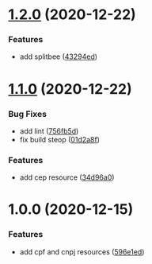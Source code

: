 # [1.2.0](https://github.com/rfoel/fake.codes/compare/v1.1.0...v1.2.0) (2020-12-22)


### Features

* add splitbee ([43294ed](https://github.com/rfoel/fake.codes/commit/43294edc54873bb148b7e1facf6f3c8f0d521018))

# [1.1.0](https://github.com/rfoel/fake.codes/compare/v1.0.0...v1.1.0) (2020-12-22)


### Bug Fixes

* add lint ([756fb5d](https://github.com/rfoel/fake.codes/commit/756fb5d3f898af44804fe82b099da4f899560864))
* fix build steop ([01d2a8f](https://github.com/rfoel/fake.codes/commit/01d2a8ff50ef6e1286337cebeacb68dd623a4b1b))


### Features

* add cep resource ([34d96a0](https://github.com/rfoel/fake.codes/commit/34d96a0d63d95cf36658a16b2081e633d8241858))

# 1.0.0 (2020-12-15)


### Features

* add cpf and cnpj resources ([596e1ed](https://github.com/rfoel/fake.codes/commit/596e1ede3c6c9c4f8164bc76a02041b23ae4f325))
